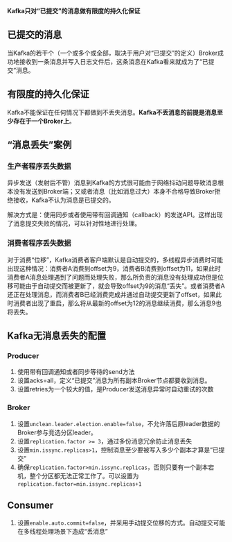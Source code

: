 **Kafka只对“已提交”的消息做有限度的持久化保证**

## 已提交的消息

当Kafka的若干个（一个或多个或全部，取决于用户对“已提交”的定义）Broker成功地接收到一条消息并写入日志文件后，这条消息在Kafka看来就成为了“已提交”消息。

## 有限度的持久化保证

Kafka不能保证在任何情况下都做到不丢失消息。**Kafka不丢消息的前提是消息至少存在于一个Broker上**。



## “消息丢失”案例

### 生产者程序丢失数据

异步发送（发射后不管）消息到Kafka的方式很可能由于网络抖动问题导致消息根本没有发送到Broker端；又或者消息（比如消息过大）本身不合格导致Broker拒绝接收，Kafka不认为消息是已提交的。

解决方式是：使用同步或者使用带有回调通知（callback）的发送API。这样出现了消息提交失败的情况，可以针对性地进行处理。

### 消费者程序丢失数据

对于消费“位移”，Kafka消费者客户端默认是自动提交的，多线程异步消费时可能出现这种情况：消费者A消费到offset为9，消费者B消费到offset为11，如果此时消费者A消息处理遇到了问题而处理失败，那么所负责的消息没有处理成功但是位移可能由于自动提交而被更新了，就会导致offset为9的消息“丢失”。或者消费者A还正在处理消息，而消费者B已经消费完成并通过自动提交更新了offset，如果此时消费者出现了重启，那么将从最新的offset为12的消息继续消费，那么消息9也将丢失。

## Kafka无消息丢失的配置

### Producer

1. 使用带有回调通知或者同步等待的send方法
2. 设置acks=all，定义“已提交”消息为所有副本Broker节点都要收到消息。
3. 设置retries为一个较大的值，是Producer发送消息异常时自动重试的次数

### Broker

1. 设置`unclean.leader.election.enable=false`，不允许落后原leader数据的Broker参与竞选分区leader。
2. 设置`replication.factor >= 3`，通过多份消息冗余防止消息丢失
3. 设置`min.issync.replicas>1`，控制消息至少要被写入多少个副本才算是“已提交”
4. 确保`replication.factor>min.issync.replicas`，否则只要有一个副本宕机，整个分区都无法正常工作了。可以设置为`replication.factor=min.issync.replicas+1`

## Consumer

1. 设置`enable.auto.commit=false`，并采用手动提交位移的方式。自动提交可能在多线程处理场景下造成“丢消息”